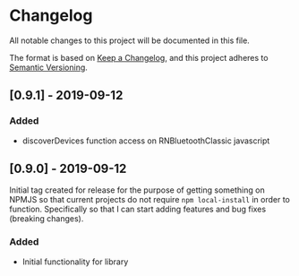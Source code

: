 # Changelog
All notable changes to this project will be documented in this file.

The format is based on [Keep a Changelog](https://keepachangelog.com/en/1.0.0/),
and this project adheres to [Semantic Versioning](https://semver.org/spec/v2.0.0.html).

## [0.9.1] - 2019-09-12
### Added
- discoverDevices function access on RNBluetoothClassic javascript

## [0.9.0] - 2019-09-12
Initial tag created for release for the purpose of getting something on NPMJS so that current projects do not require `npm local-install` in order to function.  Specifically so that I can start adding features and bug fixes (breaking changes).

### Added
- Initial functionality for library
  
